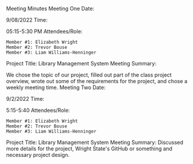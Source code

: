 Meeting Minutes
Meeting One
Date:

9/08/2022
Time:

05:15-5:30 PM
Attendees/Role:

    Member #1: Elizabeth Wright
    Member #2: Trevor Bouse
    Member #3: Liam Williams-Henninger

Project Title: Library Management System
Meeting Summary:

We chose the topic of our project, filled out part of the class project overview, wrote out some of the requirements for the project, and chose a weekly meeting time.
Meeting Two
Date:

9/2/2022
Time:

5:15-5:40
Attendees/Role:

    Member #1: Elizabeth Wright
    Member #2: Trevor Bouse
    Member #3: Liam Williams-Henninger

Project Title: Library Management System
Meeting Summary:
Discussed more details for the project, Wright State's GitHub or something and necessary project design. 
